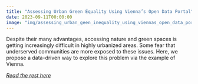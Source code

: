 ```yaml
---
title: "Assessing Urban Green Equality Using Vienna’s Open Data Portal"
date: 2023-09-11T00:00:00
image: "img/assessing_urban_geen_inequality_using_viennas_open_data_portal.png"
---
```


Despite their many advantages, accessing nature and green spaces is getting increasingly difficult in highly urbanized areas. Some fear that underserved communities are more exposed to these issues. Here, we propose a data-driven way to explore this problem via the example of Vienna.

<!--more-->


[*_Read the rest here_*](https://towardsdatascience.com/assessing-urban-geen-inequality-using-viennas-open-data-portal-aa628e0237ad)
